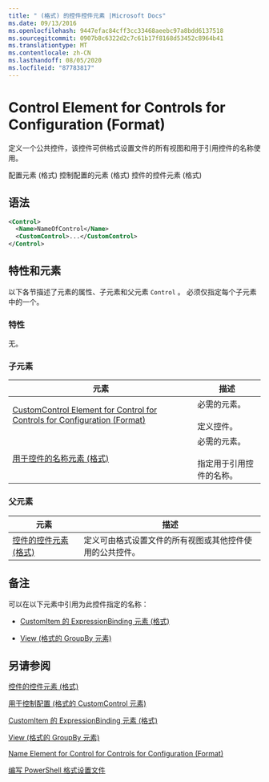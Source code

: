 ```yaml
---
title: " (格式) 的控件控件元素 |Microsoft Docs"
ms.date: 09/13/2016
ms.openlocfilehash: 9447efac84cff3cc33468aeebc97a8bdd6137518
ms.sourcegitcommit: 0907b8c6322d2c7c61b17f8168d53452c8964b41
ms.translationtype: MT
ms.contentlocale: zh-CN
ms.lasthandoff: 08/05/2020
ms.locfileid: "87783817"
---
```

# <a name="control-element-for-controls-for-configuration-format"></a>Control Element for Controls for Configuration (Format)

定义一个公共控件，该控件可供格式设置文件的所有视图和用于引用控件的名称使用。

配置元素 (格式) 控制配置的元素 (格式) 控件的控件元素 (格式) 

## <a name="syntax"></a>语法

```xml
<Control>
  <Name>NameOfControl</Name>
  <CustomControl>...</CustomControl>
</Control>
```

## <a name="attributes-and-elements"></a>特性和元素

以下各节描述了元素的属性、子元素和父元素 `Control` 。 必须仅指定每个子元素中的一个。

### <a name="attributes"></a>特性

无。

### <a name="child-elements"></a>子元素

|元素|描述|
|-------------|-----------------|
|[CustomControl Element for Control for Controls for Configuration (Format)](./customcontrol-element-for-control-for-controls-for-configuration-format.md)|必需的元素。<br /><br /> 定义控件。|
|[用于控件的名称元素 (格式) ](./name-element-for-control-for-controls-for-configuration-format.md)|必需的元素。<br /><br /> 指定用于引用控件的名称。|

### <a name="parent-elements"></a>父元素

|元素|描述|
|-------------|-----------------|
|[控件的控件元素 (格式) ](./controls-element-for-configuration-format.md)|定义可由格式设置文件的所有视图或其他控件使用的公共控件。|

## <a name="remarks"></a>备注

可以在以下元素中引用为此控件指定的名称：

- [CustomItem 的 ExpressionBinding 元素 (格式) ](./expressionbinding-element-for-customitem-for-controls-for-configuration-format.md)

- [View (格式的 GroupBy 元素) ](./groupby-element-for-view-format.md)

## <a name="see-also"></a>另请参阅

[控件的控件元素 (格式) ](./controls-element-for-configuration-format.md)

[用于控制配置 (格式的 CustomControl 元素) ](./customcontrol-element-for-control-for-controls-for-configuration-format.md)

[CustomItem 的 ExpressionBinding 元素 (格式) ](./expressionbinding-element-for-customitem-for-controls-for-configuration-format.md)

[View (格式的 GroupBy 元素) ](./groupby-element-for-view-format.md)

[Name Element for Control for Controls for Configuration (Format)](./name-element-for-control-for-controls-for-configuration-format.md)

[编写 PowerShell 格式设置文件](./writing-a-powershell-formatting-file.md)
